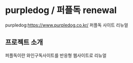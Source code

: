 # purpledog / 퍼플독 renewal
purpledog:https://www.purpledog.co.kr/ 퍼플독 사이트 리뉴얼

## 프로젝트 소개
퍼플독이란 와인구독사이트를 반응형 웹사이트로 리뉴얼

